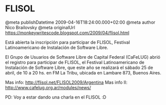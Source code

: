 # FLISOL

@meta publishDatetime 2009-04-16T18:24:00.000+02:00
@meta author Nico Brailovsky
@meta originalUrl https://monkeywritescode.blogspot.com/2009/04/flisol.html

Está abierta la inscripción para participar de FLISOL, Festival Latinoamericano de Instalación de Software Libre.

El Grupo de Usuarios de Software Libre de Capital Federal (CaFeLUG) abrió el registro para participar de FLISOL, el Festival Latinoamericano de Instalación de Software Libre, que este año se realizará el sábado 25 de abril, de 10 a 20 hs. en FM La Tribu, ubicada en Lambare 873, Buenos Aires.

Mas info: http://flisol.net/FLISOL2009/Argentina
Mas info II: http://www.cafelug.org.ar/modules/news/

PD: Voy a estar dando una charla en el FLISOL :D

